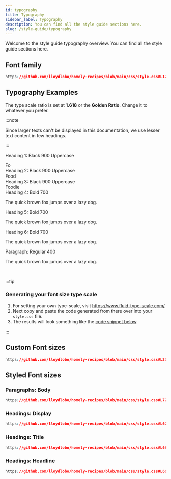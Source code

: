 ```yaml
---
id: typography
title: Typography
sidebar_label: Typography
description: You can find all the style guide sections here.
slug: /style-guide/typography
---
```


Welcome to the style guide typography overview. You can find all the style guide sections here.

## Font family

```css reference
https://github.com/lloydlobo/homely-recipes/blob/main/css/style.css#L12-L14
```

## Typography Examples

The type scale ratio is set at **1.618** or the **Golden Ratio**.
Change it to whatever you prefer.

:::note

Since larger texts can't be displayed in this documentation, we use lesser text content in few headings.

:::

<label>Heading 1: Black 900 Uppercase</label>

<div class="h1">Fo</div>
<label>Heading 2: Black 900 Uppercase</label>
<div class="h2">Food</div>
<label>Heading 3: Black 900 Uppercase</label>
<div class="h3">Foodie</div>
<label>Heading 4: Bold 700</label>
<p class="h4">The quick brown fox jumps over a lazy dog.</p>
<label>Heading 5: Bold 700</label>
<p class="h5">The quick brown fox jumps over a lazy dog.</p>
<label>Heading 6: Bold 700</label>
<p class="h6">The quick brown fox jumps over a lazy dog.</p>

<label>Paragraph: Regular 400</label>

<p class="p">The quick brown fox jumps over a lazy dog.</p>
<br/>

:::tip

### Generating your font size type scale

1. For setting your own type-scale, visit https://www.fluid-type-scale.com/
2. Next copy and paste the code generated from there over into your `style.css` file.
3. The results will look something like the [code snippet below](#custom-font-sizes).

:::

## Custom Font sizes

<!-- fluid-type-scale - type-scale-ration: 1.618, min-width: 320px, max-width: 1920px -->

```css reference
https://github.com/lloydlobo/homely-recipes/blob/main/css/style.css#L23-L38
```

## Styled Font sizes

### Paragraphs: Body

```css reference
https://github.com/lloydlobo/homely-recipes/blob/main/css/style.css#L729-L750
```

### Headings: Display

```css reference
https://github.com/lloydlobo/homely-recipes/blob/main/css/style.css#L625-L663
```

### Headings: Title

```css reference
https://github.com/lloydlobo/homely-recipes/blob/main/css/style.css#L664-L681
```

### Headings: Headline

```css reference
https://github.com/lloydlobo/homely-recipes/blob/main/css/style.css#L694-L727
```
